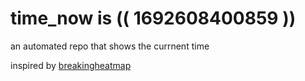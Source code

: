 # time_now is (( 1692608400859 ))

an automated repo that shows the currnent time

inspired by [breakingheatmap](https://github.com/breakingheatmap/breakingheatmap)